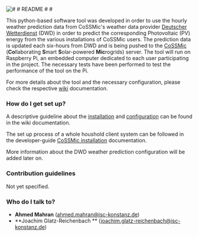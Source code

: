 ![![# # README # #](https://bitbucket.org/repo/jB8qoo/images/3894100078-PV_panels.png)](https://bitbucket.org/repo/jB8qoo/images/323630632-PV_panels.png)

This python-based software tool was developed in order to use the hourly weather prediction data from CoSSMic's weather data provider [Deutscher Wetterdienst](http://dwd.de/) (DWD) in order to predict the corresponding Photovoltaic (PV) energy from the various installations of CoSSMic users. The prediction data is updated each six-hours from DWD and is being pushed to the [CoSSMic](http://cossmic.eu/) (**Co**llaborating **S**mart **S**olar-powered **Mic**rogrids) server. 
The tool will run on Raspberry Pi, an embedded computer dedicated to each user participating in the project. The necessary tests have been performed to test the performance of the tool on the Pi.

For more details about the tool and the necessary configuration, please check the respective [wiki](https://bitbucket.org/cossmic/yieldprediction/wiki/Home) documentation. 

### How do I get set up? ###

A descriptive guideline about the [installation](https://bitbucket.org/cossmic/yieldprediction/wiki/Home#markdown-header-2-installation) and [configuration](https://bitbucket.org/cossmic/yieldprediction/wiki/Home#markdown-header-3-configuration) can be found in the wiki documentation.

The set up process of a whole houshold client system can be followed in the developer-guide [CoSSMic installation](https://bitbucket.org/cossmic/developer-guide/wiki/CoSSMic%20installation) documentation.

More information about the DWD weather prediction configuration will be added later on.

### Contribution guidelines ###

Not yet specified.

### Who do I talk to? ###
* **Ahmed Mahran** (ahmed.mahran@isc-konstanz.de)
* **Joachim Glatz-Reichenbach ** (joachim.glatz-reichenbach@isc-konstanz.de)